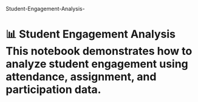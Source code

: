 Student-Engagement-Analysis-
# 📊 Student Engagement Analysis This notebook demonstrates how to analyze student engagement using attendance, assignment, and participation data.
